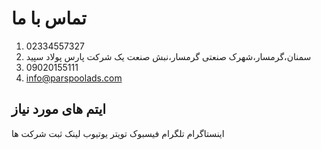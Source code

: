 # تماس با ما

1. 02334557327
2. سمنان،گرمسار،شهرک صنعتی گرمسار،نبش صنعت یک شرکت پارس پولاد سپید
3. 09020155111
4. info@parspoolads.com

## ایتم های مورد نیاز
اینستاگرام
تلگرام
فیسبوک
تویتر
یوتیوب
لینک ثبت شرکت ها
